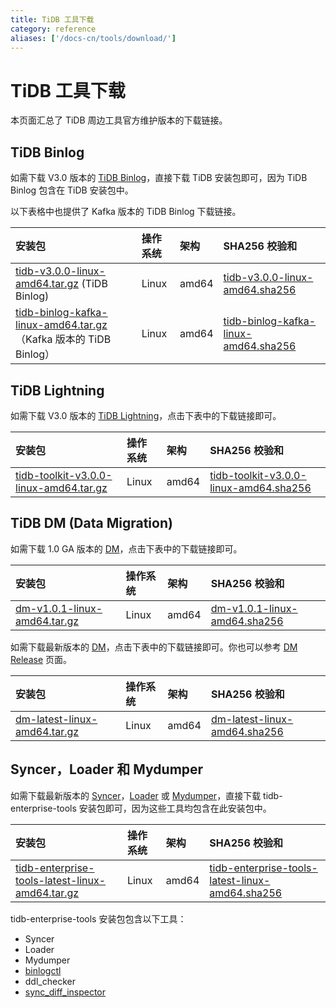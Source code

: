 ```yaml
---
title: TiDB 工具下载
category: reference
aliases: ['/docs-cn/tools/download/']
---
```


# TiDB 工具下载

本页面汇总了 TiDB 周边工具官方维护版本的下载链接。

## TiDB Binlog

如需下载 V3.0 版本的 [TiDB Binlog](/v3.0/reference/tidb-binlog-overview.md)，直接下载 TiDB 安装包即可，因为 TiDB Binlog 包含在 TiDB 安装包中。

以下表格中也提供了 Kafka 版本的 TiDB Binlog 下载链接。

| 安装包 | 操作系统 | 架构 | SHA256 校验和 |
|:---|:---|:---|:---|
| [tidb-v3.0.0-linux-amd64.tar.gz](http://download.pingcap.org/tidb-v3.0.0-linux-amd64.tar.gz) (TiDB Binlog) | Linux | amd64 |[tidb-v3.0.0-linux-amd64.sha256](http://download.pingcap.org/tidb-v3.0.0-linux-amd64.sha256)|
| [tidb-binlog-kafka-linux-amd64.tar.gz](http://download.pingcap.org/tidb-binlog-kafka-linux-amd64.tar.gz)（Kafka 版本的 TiDB Binlog）| Linux | amd64 |[tidb-binlog-kafka-linux-amd64.sha256](http://download.pingcap.org/tidb-binlog-kafka-linux-amd64.sha256)|

## TiDB Lightning

如需下载 V3.0 版本的 [TiDB Lightning](/v3.0/reference/tools/tidb-lightning/overview.md)，点击下表中的下载链接即可。

| 安装包 | 操作系统 | 架构 | SHA256 校验和 |
|:---|:---|:---|:---|
| [tidb-toolkit-v3.0.0-linux-amd64.tar.gz](http://download.pingcap.org/tidb-toolkit-v3.0.0-linux-amd64.tar.gz) | Linux | amd64 | [tidb-toolkit-v3.0.0-linux-amd64.sha256](http://download.pingcap.org/tidb-toolkit-v3.0.0-linux-amd64.sha256) |

## TiDB DM (Data Migration)

如需下载 1.0 GA 版本的 [DM](https://github.com/pingcap/dm)，点击下表中的下载链接即可。

| 安装包 | 操作系统 | 架构 | SHA256 校验和 |
|:---|:---|:---|:---|
| [dm-v1.0.1-linux-amd64.tar.gz](http://download.pingcap.org/dm-v1.0.1-linux-amd64.tar.gz) | Linux | amd64 | [dm-v1.0.1-linux-amd64.sha256](http://download.pingcap.org/dm-v1.0.1-linux-amd64.sha256) |

如需下载最新版本的 [DM](https://github.com/pingcap/dm)，点击下表中的下载链接即可。你也可以参考 [DM Release](https://github.com/pingcap/dm/releases) 页面。

| 安装包 | 操作系统 | 架构 | SHA256 校验和 |
|:---|:---|:---|:---|
| [dm-latest-linux-amd64.tar.gz](http://download.pingcap.org/dm-latest-linux-amd64.tar.gz) | Linux | amd64 | [dm-latest-linux-amd64.sha256](http://download.pingcap.org/dm-latest-linux-amd64.sha256) |

## Syncer，Loader 和 Mydumper

如需下载最新版本的 [Syncer](/v3.0/reference/tools/syncer.md)，[Loader](/v3.0/reference/tools/loader.md) 或 [Mydumper](/v3.0/reference/tools/mydumper.md)，直接下载 tidb-enterprise-tools 安装包即可，因为这些工具均包含在此安装包中。

| 安装包 | 操作系统 | 架构 | SHA256 校验和 |
|:---|:---|:---|:---|
| [tidb-enterprise-tools-latest-linux-amd64.tar.gz](http://download.pingcap.org/tidb-enterprise-tools-latest-linux-amd64.tar.gz) | Linux | amd64 | [tidb-enterprise-tools-latest-linux-amd64.sha256](http://download.pingcap.org/tidb-enterprise-tools-latest-linux-amd64.sha256) |

tidb-enterprise-tools 安装包包含以下工具：

- Syncer
- Loader
- Mydumper
- [binlogctl](/v3.0/reference/tidb-binlog-overview.md#binlogctl-工具)
- ddl_checker
- [sync_diff_inspector](/v3.0/reference/tools/sync-diff-inspector/overview.md)
